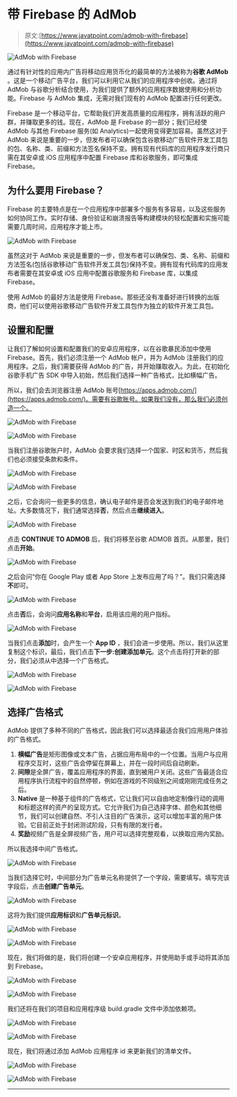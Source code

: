# 带 Firebase 的 AdMob

> 原文:[https://www.javatpoint.com/admob-with-firebase](https://www.javatpoint.com/admob-with-firebase)

![AdMob with Firebase](../Images/b51ce3e93c6d9d6a0c0bd11ef4c1bd42.png)

通过有针对性的应用内广告将移动应用货币化的最简单的方法被称为**谷歌 AdMob** 。这是一个移动广告平台，我们可以利用它从我们的应用程序中创收。通过将 AdMob 与谷歌分析结合使用，为我们提供了额外的应用程序数据使用和分析功能。Firebase 与 AdMob 集成，无需对我们现有的 AdMob 配置进行任何更改。

Firebase 是一个移动平台，它帮助我们开发高质量的应用程序，拥有活跃的用户群，并赚取更多的钱。现在，AdMob 是 Firebase 的一部分；我们已经使 AdMob 与其他 Firebase 服务(如 Analytics)一起使用变得更加容易。虽然这对于 AdMob 来说是重要的一步，但发布者可以确保包含谷歌移动广告软件开发工具包的包、名称、类、前缀和方法签名保持不变。拥有现有代码库的应用程序发行商只需在其安卓或 iOS 应用程序中配置 Firebase 库和谷歌服务，即可集成 Firebase。

## 为什么要用 Firebase？

Firebase 的主要特点是在一个应用程序中部署多个服务有多容易，以及这些服务如何协同工作。实时存储、身份验证和崩溃报告等构建模块的轻松配置和实施可能需要几周时间，应用程序才能上市。

![AdMob with Firebase](../Images/523236d2ddf5cf94400a6d89ae41bc5f.png)

虽然这对于 AdMob 来说是重要的一步，但发布者可以确保包、类、名称、前缀和方法签名(包括谷歌移动广告软件开发工具包)保持不变。拥有现有代码库的应用发布者需要在其安卓或 iOS 应用中配置谷歌服务和 Firebase 库，以集成 Firebase。

使用 AdMob 的最好方法是使用 Firebase。那些还没有准备好进行转换的出版商，他们可以使用谷歌移动广告软件开发工具包作为独立的软件开发工具包。

## 设置和配置

让我们了解如何设置和配置我们的安卓应用程序，以在谷歌暴民添加中使用 Firebase。首先，我们必须注册一个 AdMob 帐户，并为 AdMob 注册我们的应用程序。之后，我们需要获得 AdMob 的广告，并开始赚取收入。为此，在初始化谷歌手机广告 SDK 中导入初始，然后我们选择一种广告格式，比如横幅广告。

所以，我们会去浏览器注册 AdMob 账号[https://apps.admob.com/](https://apps.admob.com/)。需要有谷歌账号。如果我们没有，那么我们必须创造一个。

![AdMob with Firebase](../Images/53be736dab8c9ad805bb63559635ebad.png)

![AdMob with Firebase](../Images/b70fd8fd88602df672b7f4dbcca885b2.png)

当我们注册谷歌账户时，AdMob 会要求我们选择一个国家、时区和货币，然后我们也必须接受条款和条件。

![AdMob with Firebase](../Images/462e1b380327f75447ab696c62a44ea3.png)

![AdMob with Firebase](../Images/45fdc07c9fa4948af9364363e88b710b.png)

之后，它会询问一些更多的信息，确认电子邮件是否会发送到我们的电子邮件地址。大多数情况下，我们通常选择**否**，然后点击**继续进入**。

![AdMob with Firebase](../Images/68e3c9d1b04d4a923da790030ef77cf8.png)

点击 **CONTINUE TO ADMOB** 后，我们将移至谷歌 ADMOB 首页。从那里，我们点击**开始**。

![AdMob with Firebase](../Images/4d16e5079c28b65700d4931da695f33d.png)

之后会问“你在 Google Play 或者 App Store 上发布应用了吗？”。我们只需选择**不**即可。

![AdMob with Firebase](../Images/5fa1c249508204a267af7604b4081dde.png)

点击**否**后，会询问**应用名称**和**平台**，启用该应用的用户指标。

![AdMob with Firebase](../Images/8ae429dfe8c7f4c0249ff510a8f06fa7.png)

当我们点击**添加**时，会产生一个 **App ID** ，我们会进一步使用。所以，我们从这里复制这个标识，最后，我们点击**下一步:创建添加单元**。这个点击将打开新的部分，我们必须从中选择一个广告格式。

![AdMob with Firebase](../Images/1839229c9867436bcc393b86da34cdb0.png)

![AdMob with Firebase](../Images/0b7d7f21940566256838c7e8ba20986c.png)

## 选择广告格式

AdMob 提供了多种不同的广告格式，因此我们可以选择最适合我们应用用户体验的广告格式。

1.  **横幅广告**是矩形图像或文本广告，占据应用布局中的一个位置。当用户与应用程序交互时，这些广告会停留在屏幕上，并在一段时间后自动刷新。
2.  **间隙**是全屏广告，覆盖应用程序的界面，直到被用户关闭。这些广告最适合应用程序执行流程中的自然停顿，例如在游戏的不同级别之间或刚刚完成任务之后。
3.  **Native** 是一种基于组件的广告格式，它让我们可以自由地定制像行动的调用和标题这样的资产的呈现方式。它允许我们为自己选择字体、颜色和其他细节，我们可以创建自然、不引人注目的广告演示，这可以增加丰富的用户体验。它目前正处于封闭测试阶段，只有有限的发行者。
4.  **奖励**视频广告是全屏视频广告，用户可以选择完整观看，以换取应用内奖励。

所以我选择中间广告格式。

![AdMob with Firebase](../Images/aa184cb43eed68b8ed173cd78836b0f4.png)

当我们选择它时，中间部分为广告单元名称提供了一个字段，需要填写。填写完该字段后，点击**创建广告单元**。

![AdMob with Firebase](../Images/81fa8e5c2e356c297aa3a505fedfea33.png)

这将为我们提供**应用标识**和**广告单元标识**。

![AdMob with Firebase](../Images/58746ad2967c0fe6606f92ec445175d7.png)

![AdMob with Firebase](../Images/313b73ef2d50ffc8cc1b90266f4352c1.png)

现在，我们将做的是，我们将创建一个安卓应用程序，并使用助手或手动将其添加到 Firebase。

![AdMob with Firebase](../Images/a16d3025d9184073f0035deba93c4ea7.png)

![AdMob with Firebase](../Images/72da3fbb64a1c35ca91d1a4a91e1f227.png)

我们还将在我们的项目和应用程序级 build.gradle 文件中添加依赖项。

![AdMob with Firebase](../Images/74266ef143f6aec00e50b88c7bbcd4f5.png)

![AdMob with Firebase](../Images/fbd489679ad9499661497f4569320029.png)

现在，我们将通过添加 AdMob 应用程序 id 来更新我们的清单文件。

![AdMob with Firebase](../Images/72adc0261613f37e207273aed502354e.png)

![AdMob with Firebase](../Images/29d94d490e6354fd5e97a58f3eb71ca8.png)

* * *
